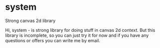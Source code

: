 # system
Strong canvas 2d library

Hi, system - is strong library for doing stuff in canvas 2d context. But this library is incomplete, so you can just try it for now and if you have any questions or offers you can write me by email.

